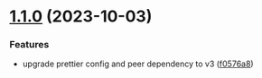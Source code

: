 # [1.1.0](https://github.com/ryanep/prettier-config/compare/v1.0.2...v1.1.0) (2023-10-03)


### Features

* upgrade prettier config and peer dependency to v3 ([f0576a8](https://github.com/ryanep/prettier-config/commit/f0576a8409671990df24de65834c7574fe0437f3))
